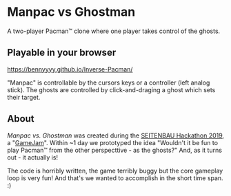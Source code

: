 # Manpac vs Ghostman

A two-player Pacman™ clone where one player takes control of the ghosts.

## Playable in your browser
https://bennyyyy.github.io/Inverse-Pacman/

"Manpac" is controllable by the cursors keys or a controller (left analog stick). The ghosts are controlled by click-and-draging a ghost which sets their target.

## About
*Manpac vs. Ghostman* was created during the [SEITENBAU Hackathon 2019](https://hackathon.seitenbau.com), a "[GameJam](https://en.wikipedia.org/wiki/Game_jam)". Within ~1 day we prototyped the idea "Wouldn't it be fun to play Pacman™ from the other perspecttive - as the ghosts?" And, as it turns out - it actually is!

The code is horribly written, the game terribly buggy but the core gameplay loop is very fun! And that's we wanted to accomplish in the short time span. :)
